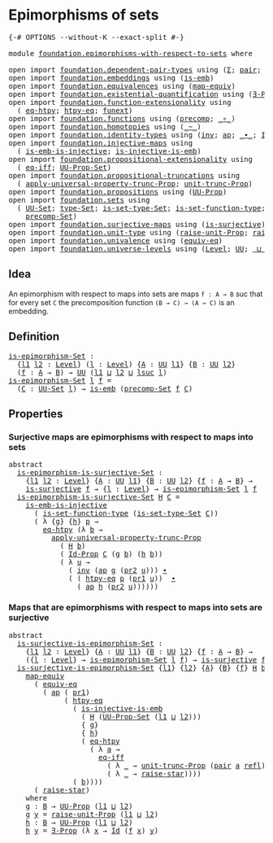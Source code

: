 # Epimorphisms of sets

<pre class="Agda"><a id="33" class="Symbol">{-#</a> <a id="37" class="Keyword">OPTIONS</a> <a id="45" class="Pragma">--without-K</a> <a id="57" class="Pragma">--exact-split</a> <a id="71" class="Symbol">#-}</a>

<a id="76" class="Keyword">module</a> <a id="83" href="foundation.epimorphisms-with-respect-to-sets.html" class="Module">foundation.epimorphisms-with-respect-to-sets</a> <a id="128" class="Keyword">where</a>

<a id="135" class="Keyword">open</a> <a id="140" class="Keyword">import</a> <a id="147" href="foundation.dependent-pair-types.html" class="Module">foundation.dependent-pair-types</a> <a id="179" class="Keyword">using</a> <a id="185" class="Symbol">(</a><a id="186" href="foundation-core.dependent-pair-types.html#502" class="Record">Σ</a><a id="187" class="Symbol">;</a> <a id="189" href="foundation-core.dependent-pair-types.html#575" class="InductiveConstructor">pair</a><a id="193" class="Symbol">;</a> <a id="195" href="foundation-core.dependent-pair-types.html#592" class="Field">pr1</a><a id="198" class="Symbol">;</a> <a id="200" href="foundation-core.dependent-pair-types.html#604" class="Field">pr2</a><a id="203" class="Symbol">)</a>
<a id="205" class="Keyword">open</a> <a id="210" class="Keyword">import</a> <a id="217" href="foundation.embeddings.html" class="Module">foundation.embeddings</a> <a id="239" class="Keyword">using</a> <a id="245" class="Symbol">(</a><a id="246" href="foundation-core.embeddings.html#979" class="Function">is-emb</a><a id="252" class="Symbol">)</a>
<a id="254" class="Keyword">open</a> <a id="259" class="Keyword">import</a> <a id="266" href="foundation.equivalences.html" class="Module">foundation.equivalences</a> <a id="290" class="Keyword">using</a> <a id="296" class="Symbol">(</a><a id="297" href="foundation-core.equivalences.html#1808" class="Function">map-equiv</a><a id="306" class="Symbol">)</a>
<a id="308" class="Keyword">open</a> <a id="313" class="Keyword">import</a> <a id="320" href="foundation.existential-quantification.html" class="Module">foundation.existential-quantification</a> <a id="358" class="Keyword">using</a> <a id="364" class="Symbol">(</a><a id="365" href="foundation.existential-quantification.html#1645" class="Function">∃-Prop</a><a id="371" class="Symbol">)</a>
<a id="373" class="Keyword">open</a> <a id="378" class="Keyword">import</a> <a id="385" href="foundation.function-extensionality.html" class="Module">foundation.function-extensionality</a> <a id="420" class="Keyword">using</a>
  <a id="428" class="Symbol">(</a> <a id="430" href="foundation-core.function-extensionality.html#1463" class="Function">eq-htpy</a><a id="437" class="Symbol">;</a> <a id="439" href="foundation-core.function-extensionality.html#965" class="Function">htpy-eq</a><a id="446" class="Symbol">;</a> <a id="448" href="foundation-core.function-extensionality.html#1258" class="Postulate">funext</a><a id="454" class="Symbol">)</a>
<a id="456" class="Keyword">open</a> <a id="461" class="Keyword">import</a> <a id="468" href="foundation.functions.html" class="Module">foundation.functions</a> <a id="489" class="Keyword">using</a> <a id="495" class="Symbol">(</a><a id="496" href="foundation-core.functions.html#925" class="Function">precomp</a><a id="503" class="Symbol">;</a> <a id="505" href="foundation-core.functions.html#407" class="Function Operator">_∘_</a><a id="508" class="Symbol">)</a>
<a id="510" class="Keyword">open</a> <a id="515" class="Keyword">import</a> <a id="522" href="foundation.homotopies.html" class="Module">foundation.homotopies</a> <a id="544" class="Keyword">using</a> <a id="550" class="Symbol">(</a><a id="551" href="foundation-core.homotopies.html#614" class="Function Operator">_~_</a><a id="554" class="Symbol">)</a>
<a id="556" class="Keyword">open</a> <a id="561" class="Keyword">import</a> <a id="568" href="foundation.identity-types.html" class="Module">foundation.identity-types</a> <a id="594" class="Keyword">using</a> <a id="600" class="Symbol">(</a><a id="601" href="foundation-core.identity-types.html#2716" class="Function">inv</a><a id="604" class="Symbol">;</a> <a id="606" href="foundation-core.identity-types.html#3990" class="Function">ap</a><a id="608" class="Symbol">;</a> <a id="610" href="foundation-core.identity-types.html#2412" class="Function Operator">_∙_</a><a id="613" class="Symbol">;</a> <a id="615" href="foundation-core.identity-types.html#1754" class="Datatype">Id</a><a id="617" class="Symbol">;</a> <a id="619" href="foundation-core.identity-types.html#1807" class="InductiveConstructor">refl</a><a id="623" class="Symbol">)</a>
<a id="625" class="Keyword">open</a> <a id="630" class="Keyword">import</a> <a id="637" href="foundation.injective-maps.html" class="Module">foundation.injective-maps</a> <a id="663" class="Keyword">using</a>
  <a id="671" class="Symbol">(</a> <a id="673" href="foundation.injective-maps.html#4595" class="Function">is-emb-is-injective</a><a id="692" class="Symbol">;</a> <a id="694" href="foundation.injective-maps.html#3649" class="Function">is-injective-is-emb</a><a id="713" class="Symbol">)</a>
<a id="715" class="Keyword">open</a> <a id="720" class="Keyword">import</a> <a id="727" href="foundation.propositional-extensionality.html" class="Module">foundation.propositional-extensionality</a> <a id="767" class="Keyword">using</a>
  <a id="775" class="Symbol">(</a> <a id="777" href="foundation.propositional-extensionality.html#3137" class="Function">eq-iff</a><a id="783" class="Symbol">;</a> <a id="785" href="foundation.propositional-extensionality.html#3770" class="Function">UU-Prop-Set</a><a id="796" class="Symbol">)</a>
<a id="798" class="Keyword">open</a> <a id="803" class="Keyword">import</a> <a id="810" href="foundation.propositional-truncations.html" class="Module">foundation.propositional-truncations</a> <a id="847" class="Keyword">using</a>
  <a id="855" class="Symbol">(</a> <a id="857" href="foundation.propositional-truncations.html#5581" class="Function">apply-universal-property-trunc-Prop</a><a id="892" class="Symbol">;</a> <a id="894" href="foundation.propositional-truncations.html#2096" class="Function">unit-trunc-Prop</a><a id="909" class="Symbol">)</a>
<a id="911" class="Keyword">open</a> <a id="916" class="Keyword">import</a> <a id="923" href="foundation.propositions.html" class="Module">foundation.propositions</a> <a id="947" class="Keyword">using</a> <a id="953" class="Symbol">(</a><a id="954" href="foundation-core.propositions.html#1380" class="Function">UU-Prop</a><a id="961" class="Symbol">)</a>
<a id="963" class="Keyword">open</a> <a id="968" class="Keyword">import</a> <a id="975" href="foundation.sets.html" class="Module">foundation.sets</a> <a id="991" class="Keyword">using</a>
  <a id="999" class="Symbol">(</a> <a id="1001" href="foundation-core.sets.html#1177" class="Function">UU-Set</a><a id="1007" class="Symbol">;</a> <a id="1009" href="foundation-core.sets.html#1291" class="Function">type-Set</a><a id="1017" class="Symbol">;</a> <a id="1019" href="foundation-core.sets.html#1342" class="Function">is-set-type-Set</a><a id="1034" class="Symbol">;</a> <a id="1036" href="foundation.sets.html#3467" class="Function">is-set-function-type</a><a id="1056" class="Symbol">;</a> <a id="1058" href="foundation-core.sets.html#1407" class="Function">Id-Prop</a><a id="1065" class="Symbol">;</a>
    <a id="1071" href="foundation.sets.html#4061" class="Function">precomp-Set</a><a id="1082" class="Symbol">)</a>
<a id="1084" class="Keyword">open</a> <a id="1089" class="Keyword">import</a> <a id="1096" href="foundation.surjective-maps.html" class="Module">foundation.surjective-maps</a> <a id="1123" class="Keyword">using</a> <a id="1129" class="Symbol">(</a><a id="1130" href="foundation.surjective-maps.html#1905" class="Function">is-surjective</a><a id="1143" class="Symbol">)</a>
<a id="1145" class="Keyword">open</a> <a id="1150" class="Keyword">import</a> <a id="1157" href="foundation.unit-type.html" class="Module">foundation.unit-type</a> <a id="1178" class="Keyword">using</a> <a id="1184" class="Symbol">(</a><a id="1185" href="foundation.unit-type.html#3593" class="Function">raise-unit-Prop</a><a id="1200" class="Symbol">;</a> <a id="1202" href="foundation.unit-type.html#1779" class="Function">raise-star</a><a id="1212" class="Symbol">)</a>
<a id="1214" class="Keyword">open</a> <a id="1219" class="Keyword">import</a> <a id="1226" href="foundation.univalence.html" class="Module">foundation.univalence</a> <a id="1248" class="Keyword">using</a> <a id="1254" class="Symbol">(</a><a id="1255" href="foundation-core.univalence.html#833" class="Function">equiv-eq</a><a id="1263" class="Symbol">)</a>
<a id="1265" class="Keyword">open</a> <a id="1270" class="Keyword">import</a> <a id="1277" href="foundation.universe-levels.html" class="Module">foundation.universe-levels</a> <a id="1304" class="Keyword">using</a> <a id="1310" class="Symbol">(</a><a id="1311" href="Agda.Primitive.html#597" class="Postulate">Level</a><a id="1316" class="Symbol">;</a> <a id="1318" href="foundation-core.universe-levels.html#222" class="Primitive">UU</a><a id="1320" class="Symbol">;</a> <a id="1322" href="Agda.Primitive.html#810" class="Primitive Operator">_⊔_</a><a id="1325" class="Symbol">;</a> <a id="1327" href="Agda.Primitive.html#780" class="Primitive">lsuc</a><a id="1331" class="Symbol">)</a>
</pre>
## Idea

An epimorphism with respect to maps into sets are maps `f : A → B` suc that for every set `C` the precomposition function `(B → C) → (A → C)` is an embedding.

## Definition

<pre class="Agda"><a id="is-epimorphism-Set"></a><a id="1530" href="foundation.epimorphisms-with-respect-to-sets.html#1530" class="Function">is-epimorphism-Set</a> <a id="1549" class="Symbol">:</a>
  <a id="1553" class="Symbol">{</a><a id="1554" href="foundation.epimorphisms-with-respect-to-sets.html#1554" class="Bound">l1</a> <a id="1557" href="foundation.epimorphisms-with-respect-to-sets.html#1557" class="Bound">l2</a> <a id="1560" class="Symbol">:</a> <a id="1562" href="Agda.Primitive.html#597" class="Postulate">Level</a><a id="1567" class="Symbol">}</a> <a id="1569" class="Symbol">(</a><a id="1570" href="foundation.epimorphisms-with-respect-to-sets.html#1570" class="Bound">l</a> <a id="1572" class="Symbol">:</a> <a id="1574" href="Agda.Primitive.html#597" class="Postulate">Level</a><a id="1579" class="Symbol">)</a> <a id="1581" class="Symbol">{</a><a id="1582" href="foundation.epimorphisms-with-respect-to-sets.html#1582" class="Bound">A</a> <a id="1584" class="Symbol">:</a> <a id="1586" href="foundation-core.universe-levels.html#222" class="Primitive">UU</a> <a id="1589" href="foundation.epimorphisms-with-respect-to-sets.html#1554" class="Bound">l1</a><a id="1591" class="Symbol">}</a> <a id="1593" class="Symbol">{</a><a id="1594" href="foundation.epimorphisms-with-respect-to-sets.html#1594" class="Bound">B</a> <a id="1596" class="Symbol">:</a> <a id="1598" href="foundation-core.universe-levels.html#222" class="Primitive">UU</a> <a id="1601" href="foundation.epimorphisms-with-respect-to-sets.html#1557" class="Bound">l2</a><a id="1603" class="Symbol">}</a>
  <a id="1607" class="Symbol">(</a><a id="1608" href="foundation.epimorphisms-with-respect-to-sets.html#1608" class="Bound">f</a> <a id="1610" class="Symbol">:</a> <a id="1612" href="foundation.epimorphisms-with-respect-to-sets.html#1582" class="Bound">A</a> <a id="1614" class="Symbol">→</a> <a id="1616" href="foundation.epimorphisms-with-respect-to-sets.html#1594" class="Bound">B</a><a id="1617" class="Symbol">)</a> <a id="1619" class="Symbol">→</a> <a id="1621" href="foundation-core.universe-levels.html#222" class="Primitive">UU</a> <a id="1624" class="Symbol">(</a><a id="1625" href="foundation.epimorphisms-with-respect-to-sets.html#1554" class="Bound">l1</a> <a id="1628" href="Agda.Primitive.html#810" class="Primitive Operator">⊔</a> <a id="1630" href="foundation.epimorphisms-with-respect-to-sets.html#1557" class="Bound">l2</a> <a id="1633" href="Agda.Primitive.html#810" class="Primitive Operator">⊔</a> <a id="1635" href="Agda.Primitive.html#780" class="Primitive">lsuc</a> <a id="1640" href="foundation.epimorphisms-with-respect-to-sets.html#1570" class="Bound">l</a><a id="1641" class="Symbol">)</a>
<a id="1643" href="foundation.epimorphisms-with-respect-to-sets.html#1530" class="Function">is-epimorphism-Set</a> <a id="1662" href="foundation.epimorphisms-with-respect-to-sets.html#1662" class="Bound">l</a> <a id="1664" href="foundation.epimorphisms-with-respect-to-sets.html#1664" class="Bound">f</a> <a id="1666" class="Symbol">=</a>
  <a id="1670" class="Symbol">(</a><a id="1671" href="foundation.epimorphisms-with-respect-to-sets.html#1671" class="Bound">C</a> <a id="1673" class="Symbol">:</a> <a id="1675" href="foundation-core.sets.html#1177" class="Function">UU-Set</a> <a id="1682" href="foundation.epimorphisms-with-respect-to-sets.html#1662" class="Bound">l</a><a id="1683" class="Symbol">)</a> <a id="1685" class="Symbol">→</a> <a id="1687" href="foundation-core.embeddings.html#979" class="Function">is-emb</a> <a id="1694" class="Symbol">(</a><a id="1695" href="foundation.sets.html#4061" class="Function">precomp-Set</a> <a id="1707" href="foundation.epimorphisms-with-respect-to-sets.html#1664" class="Bound">f</a> <a id="1709" href="foundation.epimorphisms-with-respect-to-sets.html#1671" class="Bound">C</a><a id="1710" class="Symbol">)</a>
</pre>
## Properties

### Surjective maps are epimorphisms with respect to maps into sets

<pre class="Agda"><a id="1809" class="Keyword">abstract</a>
  <a id="is-epimorphism-is-surjective-Set"></a><a id="1820" href="foundation.epimorphisms-with-respect-to-sets.html#1820" class="Function">is-epimorphism-is-surjective-Set</a> <a id="1853" class="Symbol">:</a>
    <a id="1859" class="Symbol">{</a><a id="1860" href="foundation.epimorphisms-with-respect-to-sets.html#1860" class="Bound">l1</a> <a id="1863" href="foundation.epimorphisms-with-respect-to-sets.html#1863" class="Bound">l2</a> <a id="1866" class="Symbol">:</a> <a id="1868" href="Agda.Primitive.html#597" class="Postulate">Level</a><a id="1873" class="Symbol">}</a> <a id="1875" class="Symbol">{</a><a id="1876" href="foundation.epimorphisms-with-respect-to-sets.html#1876" class="Bound">A</a> <a id="1878" class="Symbol">:</a> <a id="1880" href="foundation-core.universe-levels.html#222" class="Primitive">UU</a> <a id="1883" href="foundation.epimorphisms-with-respect-to-sets.html#1860" class="Bound">l1</a><a id="1885" class="Symbol">}</a> <a id="1887" class="Symbol">{</a><a id="1888" href="foundation.epimorphisms-with-respect-to-sets.html#1888" class="Bound">B</a> <a id="1890" class="Symbol">:</a> <a id="1892" href="foundation-core.universe-levels.html#222" class="Primitive">UU</a> <a id="1895" href="foundation.epimorphisms-with-respect-to-sets.html#1863" class="Bound">l2</a><a id="1897" class="Symbol">}</a> <a id="1899" class="Symbol">{</a><a id="1900" href="foundation.epimorphisms-with-respect-to-sets.html#1900" class="Bound">f</a> <a id="1902" class="Symbol">:</a> <a id="1904" href="foundation.epimorphisms-with-respect-to-sets.html#1876" class="Bound">A</a> <a id="1906" class="Symbol">→</a> <a id="1908" href="foundation.epimorphisms-with-respect-to-sets.html#1888" class="Bound">B</a><a id="1909" class="Symbol">}</a> <a id="1911" class="Symbol">→</a>
    <a id="1917" href="foundation.surjective-maps.html#1905" class="Function">is-surjective</a> <a id="1931" href="foundation.epimorphisms-with-respect-to-sets.html#1900" class="Bound">f</a> <a id="1933" class="Symbol">→</a> <a id="1935" class="Symbol">{</a><a id="1936" href="foundation.epimorphisms-with-respect-to-sets.html#1936" class="Bound">l</a> <a id="1938" class="Symbol">:</a> <a id="1940" href="Agda.Primitive.html#597" class="Postulate">Level</a><a id="1945" class="Symbol">}</a> <a id="1947" class="Symbol">→</a> <a id="1949" href="foundation.epimorphisms-with-respect-to-sets.html#1530" class="Function">is-epimorphism-Set</a> <a id="1968" href="foundation.epimorphisms-with-respect-to-sets.html#1936" class="Bound">l</a> <a id="1970" href="foundation.epimorphisms-with-respect-to-sets.html#1900" class="Bound">f</a>
  <a id="1974" href="foundation.epimorphisms-with-respect-to-sets.html#1820" class="Function">is-epimorphism-is-surjective-Set</a> <a id="2007" href="foundation.epimorphisms-with-respect-to-sets.html#2007" class="Bound">H</a> <a id="2009" href="foundation.epimorphisms-with-respect-to-sets.html#2009" class="Bound">C</a> <a id="2011" class="Symbol">=</a>
    <a id="2017" href="foundation.injective-maps.html#4595" class="Function">is-emb-is-injective</a>
      <a id="2043" class="Symbol">(</a> <a id="2045" href="foundation.sets.html#3467" class="Function">is-set-function-type</a> <a id="2066" class="Symbol">(</a><a id="2067" href="foundation-core.sets.html#1342" class="Function">is-set-type-Set</a> <a id="2083" href="foundation.epimorphisms-with-respect-to-sets.html#2009" class="Bound">C</a><a id="2084" class="Symbol">))</a>
      <a id="2093" class="Symbol">(</a> <a id="2095" class="Symbol">λ</a> <a id="2097" class="Symbol">{</a><a id="2098" href="foundation.epimorphisms-with-respect-to-sets.html#2098" class="Bound">g</a><a id="2099" class="Symbol">}</a> <a id="2101" class="Symbol">{</a><a id="2102" href="foundation.epimorphisms-with-respect-to-sets.html#2102" class="Bound">h</a><a id="2103" class="Symbol">}</a> <a id="2105" href="foundation.epimorphisms-with-respect-to-sets.html#2105" class="Bound">p</a> <a id="2107" class="Symbol">→</a>
        <a id="2117" href="foundation-core.function-extensionality.html#1463" class="Function">eq-htpy</a> <a id="2125" class="Symbol">(λ</a> <a id="2128" href="foundation.epimorphisms-with-respect-to-sets.html#2128" class="Bound">b</a> <a id="2130" class="Symbol">→</a>
          <a id="2142" href="foundation.propositional-truncations.html#5581" class="Function">apply-universal-property-trunc-Prop</a>
            <a id="2190" class="Symbol">(</a> <a id="2192" href="foundation.epimorphisms-with-respect-to-sets.html#2007" class="Bound">H</a> <a id="2194" href="foundation.epimorphisms-with-respect-to-sets.html#2128" class="Bound">b</a><a id="2195" class="Symbol">)</a>
            <a id="2209" class="Symbol">(</a> <a id="2211" href="foundation-core.sets.html#1407" class="Function">Id-Prop</a> <a id="2219" href="foundation.epimorphisms-with-respect-to-sets.html#2009" class="Bound">C</a> <a id="2221" class="Symbol">(</a><a id="2222" href="foundation.epimorphisms-with-respect-to-sets.html#2098" class="Bound">g</a> <a id="2224" href="foundation.epimorphisms-with-respect-to-sets.html#2128" class="Bound">b</a><a id="2225" class="Symbol">)</a> <a id="2227" class="Symbol">(</a><a id="2228" href="foundation.epimorphisms-with-respect-to-sets.html#2102" class="Bound">h</a> <a id="2230" href="foundation.epimorphisms-with-respect-to-sets.html#2128" class="Bound">b</a><a id="2231" class="Symbol">))</a>
            <a id="2246" class="Symbol">(</a> <a id="2248" class="Symbol">λ</a> <a id="2250" href="foundation.epimorphisms-with-respect-to-sets.html#2250" class="Bound">u</a> <a id="2252" class="Symbol">→</a>
              <a id="2268" class="Symbol">(</a> <a id="2270" href="foundation-core.identity-types.html#2716" class="Function">inv</a> <a id="2274" class="Symbol">(</a><a id="2275" href="foundation-core.identity-types.html#3990" class="Function">ap</a> <a id="2278" href="foundation.epimorphisms-with-respect-to-sets.html#2098" class="Bound">g</a> <a id="2280" class="Symbol">(</a><a id="2281" href="foundation-core.dependent-pair-types.html#604" class="Field">pr2</a> <a id="2285" href="foundation.epimorphisms-with-respect-to-sets.html#2250" class="Bound">u</a><a id="2286" class="Symbol">)))</a> <a id="2290" href="foundation-core.identity-types.html#2412" class="Function Operator">∙</a>
              <a id="2306" class="Symbol">(</a> <a id="2308" class="Symbol">(</a> <a id="2310" href="foundation-core.function-extensionality.html#965" class="Function">htpy-eq</a> <a id="2318" href="foundation.epimorphisms-with-respect-to-sets.html#2105" class="Bound">p</a> <a id="2320" class="Symbol">(</a><a id="2321" href="foundation-core.dependent-pair-types.html#592" class="Field">pr1</a> <a id="2325" href="foundation.epimorphisms-with-respect-to-sets.html#2250" class="Bound">u</a><a id="2326" class="Symbol">))</a>  <a id="2330" href="foundation-core.identity-types.html#2412" class="Function Operator">∙</a>
                <a id="2348" class="Symbol">(</a> <a id="2350" href="foundation-core.identity-types.html#3990" class="Function">ap</a> <a id="2353" href="foundation.epimorphisms-with-respect-to-sets.html#2102" class="Bound">h</a> <a id="2355" class="Symbol">(</a><a id="2356" href="foundation-core.dependent-pair-types.html#604" class="Field">pr2</a> <a id="2360" href="foundation.epimorphisms-with-respect-to-sets.html#2250" class="Bound">u</a><a id="2361" class="Symbol">))))))</a>
</pre>
### Maps that are epimorphisms with respect to maps into sets are surjective

<pre class="Agda"><a id="2459" class="Keyword">abstract</a>
  <a id="is-surjective-is-epimorphism-Set"></a><a id="2470" href="foundation.epimorphisms-with-respect-to-sets.html#2470" class="Function">is-surjective-is-epimorphism-Set</a> <a id="2503" class="Symbol">:</a>
    <a id="2509" class="Symbol">{</a><a id="2510" href="foundation.epimorphisms-with-respect-to-sets.html#2510" class="Bound">l1</a> <a id="2513" href="foundation.epimorphisms-with-respect-to-sets.html#2513" class="Bound">l2</a> <a id="2516" class="Symbol">:</a> <a id="2518" href="Agda.Primitive.html#597" class="Postulate">Level</a><a id="2523" class="Symbol">}</a> <a id="2525" class="Symbol">{</a><a id="2526" href="foundation.epimorphisms-with-respect-to-sets.html#2526" class="Bound">A</a> <a id="2528" class="Symbol">:</a> <a id="2530" href="foundation-core.universe-levels.html#222" class="Primitive">UU</a> <a id="2533" href="foundation.epimorphisms-with-respect-to-sets.html#2510" class="Bound">l1</a><a id="2535" class="Symbol">}</a> <a id="2537" class="Symbol">{</a><a id="2538" href="foundation.epimorphisms-with-respect-to-sets.html#2538" class="Bound">B</a> <a id="2540" class="Symbol">:</a> <a id="2542" href="foundation-core.universe-levels.html#222" class="Primitive">UU</a> <a id="2545" href="foundation.epimorphisms-with-respect-to-sets.html#2513" class="Bound">l2</a><a id="2547" class="Symbol">}</a> <a id="2549" class="Symbol">{</a><a id="2550" href="foundation.epimorphisms-with-respect-to-sets.html#2550" class="Bound">f</a> <a id="2552" class="Symbol">:</a> <a id="2554" href="foundation.epimorphisms-with-respect-to-sets.html#2526" class="Bound">A</a> <a id="2556" class="Symbol">→</a> <a id="2558" href="foundation.epimorphisms-with-respect-to-sets.html#2538" class="Bound">B</a><a id="2559" class="Symbol">}</a> <a id="2561" class="Symbol">→</a>
    <a id="2567" class="Symbol">({</a><a id="2569" href="foundation.epimorphisms-with-respect-to-sets.html#2569" class="Bound">l</a> <a id="2571" class="Symbol">:</a> <a id="2573" href="Agda.Primitive.html#597" class="Postulate">Level</a><a id="2578" class="Symbol">}</a> <a id="2580" class="Symbol">→</a> <a id="2582" href="foundation.epimorphisms-with-respect-to-sets.html#1530" class="Function">is-epimorphism-Set</a> <a id="2601" href="foundation.epimorphisms-with-respect-to-sets.html#2569" class="Bound">l</a> <a id="2603" href="foundation.epimorphisms-with-respect-to-sets.html#2550" class="Bound">f</a><a id="2604" class="Symbol">)</a> <a id="2606" class="Symbol">→</a> <a id="2608" href="foundation.surjective-maps.html#1905" class="Function">is-surjective</a> <a id="2622" href="foundation.epimorphisms-with-respect-to-sets.html#2550" class="Bound">f</a>
  <a id="2626" href="foundation.epimorphisms-with-respect-to-sets.html#2470" class="Function">is-surjective-is-epimorphism-Set</a> <a id="2659" class="Symbol">{</a><a id="2660" href="foundation.epimorphisms-with-respect-to-sets.html#2660" class="Bound">l1</a><a id="2662" class="Symbol">}</a> <a id="2664" class="Symbol">{</a><a id="2665" href="foundation.epimorphisms-with-respect-to-sets.html#2665" class="Bound">l2</a><a id="2667" class="Symbol">}</a> <a id="2669" class="Symbol">{</a><a id="2670" href="foundation.epimorphisms-with-respect-to-sets.html#2670" class="Bound">A</a><a id="2671" class="Symbol">}</a> <a id="2673" class="Symbol">{</a><a id="2674" href="foundation.epimorphisms-with-respect-to-sets.html#2674" class="Bound">B</a><a id="2675" class="Symbol">}</a> <a id="2677" class="Symbol">{</a><a id="2678" href="foundation.epimorphisms-with-respect-to-sets.html#2678" class="Bound">f</a><a id="2679" class="Symbol">}</a> <a id="2681" href="foundation.epimorphisms-with-respect-to-sets.html#2681" class="Bound">H</a> <a id="2683" href="foundation.epimorphisms-with-respect-to-sets.html#2683" class="Bound">b</a> <a id="2685" class="Symbol">=</a>
    <a id="2691" href="foundation-core.equivalences.html#1808" class="Function">map-equiv</a>
      <a id="2707" class="Symbol">(</a> <a id="2709" href="foundation-core.univalence.html#833" class="Function">equiv-eq</a>
        <a id="2726" class="Symbol">(</a> <a id="2728" href="foundation-core.identity-types.html#3990" class="Function">ap</a> <a id="2731" class="Symbol">(</a> <a id="2733" href="foundation-core.dependent-pair-types.html#592" class="Field">pr1</a><a id="2736" class="Symbol">)</a>
             <a id="2751" class="Symbol">(</a> <a id="2753" href="foundation-core.function-extensionality.html#965" class="Function">htpy-eq</a>
               <a id="2776" class="Symbol">(</a> <a id="2778" href="foundation.injective-maps.html#3649" class="Function">is-injective-is-emb</a>
                 <a id="2815" class="Symbol">(</a> <a id="2817" href="foundation.epimorphisms-with-respect-to-sets.html#2681" class="Bound">H</a> <a id="2819" class="Symbol">(</a><a id="2820" href="foundation.propositional-extensionality.html#3770" class="Function">UU-Prop-Set</a> <a id="2832" class="Symbol">(</a><a id="2833" href="foundation.epimorphisms-with-respect-to-sets.html#2660" class="Bound">l1</a> <a id="2836" href="Agda.Primitive.html#810" class="Primitive Operator">⊔</a> <a id="2838" href="foundation.epimorphisms-with-respect-to-sets.html#2665" class="Bound">l2</a><a id="2840" class="Symbol">)))</a>
                 <a id="2861" class="Symbol">{</a> <a id="2863" href="foundation.epimorphisms-with-respect-to-sets.html#3135" class="Function">g</a><a id="2864" class="Symbol">}</a>
                 <a id="2883" class="Symbol">{</a> <a id="2885" href="foundation.epimorphisms-with-respect-to-sets.html#3201" class="Function">h</a><a id="2886" class="Symbol">}</a>
                 <a id="2905" class="Symbol">(</a> <a id="2907" href="foundation-core.function-extensionality.html#1463" class="Function">eq-htpy</a>
                   <a id="2934" class="Symbol">(</a> <a id="2936" class="Symbol">λ</a> <a id="2938" href="foundation.epimorphisms-with-respect-to-sets.html#2938" class="Bound">a</a> <a id="2940" class="Symbol">→</a>
                     <a id="2963" href="foundation.propositional-extensionality.html#3137" class="Function">eq-iff</a>
                       <a id="2993" class="Symbol">(</a> <a id="2995" class="Symbol">λ</a> <a id="2997" href="foundation.epimorphisms-with-respect-to-sets.html#2997" class="Bound">_</a> <a id="2999" class="Symbol">→</a> <a id="3001" href="foundation.propositional-truncations.html#2096" class="Function">unit-trunc-Prop</a> <a id="3017" class="Symbol">(</a><a id="3018" href="foundation-core.dependent-pair-types.html#575" class="InductiveConstructor">pair</a> <a id="3023" href="foundation.epimorphisms-with-respect-to-sets.html#2938" class="Bound">a</a> <a id="3025" href="foundation-core.identity-types.html#1807" class="InductiveConstructor">refl</a><a id="3029" class="Symbol">))</a>
                       <a id="3055" class="Symbol">(</a> <a id="3057" class="Symbol">λ</a> <a id="3059" href="foundation.epimorphisms-with-respect-to-sets.html#3059" class="Bound">_</a> <a id="3061" class="Symbol">→</a> <a id="3063" href="foundation.unit-type.html#1779" class="Function">raise-star</a><a id="3073" class="Symbol">))))</a>
               <a id="3093" class="Symbol">(</a> <a id="3095" href="foundation.epimorphisms-with-respect-to-sets.html#2683" class="Bound">b</a><a id="3096" class="Symbol">))))</a>
      <a id="3107" class="Symbol">(</a> <a id="3109" href="foundation.unit-type.html#1779" class="Function">raise-star</a><a id="3119" class="Symbol">)</a>
    <a id="3125" class="Keyword">where</a>
    <a id="3135" href="foundation.epimorphisms-with-respect-to-sets.html#3135" class="Function">g</a> <a id="3137" class="Symbol">:</a> <a id="3139" href="foundation.epimorphisms-with-respect-to-sets.html#2674" class="Bound">B</a> <a id="3141" class="Symbol">→</a> <a id="3143" href="foundation-core.propositions.html#1380" class="Function">UU-Prop</a> <a id="3151" class="Symbol">(</a><a id="3152" href="foundation.epimorphisms-with-respect-to-sets.html#2660" class="Bound">l1</a> <a id="3155" href="Agda.Primitive.html#810" class="Primitive Operator">⊔</a> <a id="3157" href="foundation.epimorphisms-with-respect-to-sets.html#2665" class="Bound">l2</a><a id="3159" class="Symbol">)</a>
    <a id="3165" href="foundation.epimorphisms-with-respect-to-sets.html#3135" class="Function">g</a> <a id="3167" href="foundation.epimorphisms-with-respect-to-sets.html#3167" class="Bound">y</a> <a id="3169" class="Symbol">=</a> <a id="3171" href="foundation.unit-type.html#3593" class="Function">raise-unit-Prop</a> <a id="3187" class="Symbol">(</a><a id="3188" href="foundation.epimorphisms-with-respect-to-sets.html#2660" class="Bound">l1</a> <a id="3191" href="Agda.Primitive.html#810" class="Primitive Operator">⊔</a> <a id="3193" href="foundation.epimorphisms-with-respect-to-sets.html#2665" class="Bound">l2</a><a id="3195" class="Symbol">)</a>
    <a id="3201" href="foundation.epimorphisms-with-respect-to-sets.html#3201" class="Function">h</a> <a id="3203" class="Symbol">:</a> <a id="3205" href="foundation.epimorphisms-with-respect-to-sets.html#2674" class="Bound">B</a> <a id="3207" class="Symbol">→</a> <a id="3209" href="foundation-core.propositions.html#1380" class="Function">UU-Prop</a> <a id="3217" class="Symbol">(</a><a id="3218" href="foundation.epimorphisms-with-respect-to-sets.html#2660" class="Bound">l1</a> <a id="3221" href="Agda.Primitive.html#810" class="Primitive Operator">⊔</a> <a id="3223" href="foundation.epimorphisms-with-respect-to-sets.html#2665" class="Bound">l2</a><a id="3225" class="Symbol">)</a>
    <a id="3231" href="foundation.epimorphisms-with-respect-to-sets.html#3201" class="Function">h</a> <a id="3233" href="foundation.epimorphisms-with-respect-to-sets.html#3233" class="Bound">y</a> <a id="3235" class="Symbol">=</a> <a id="3237" href="foundation.existential-quantification.html#1645" class="Function">∃-Prop</a> <a id="3244" class="Symbol">(λ</a> <a id="3247" href="foundation.epimorphisms-with-respect-to-sets.html#3247" class="Bound">x</a> <a id="3249" class="Symbol">→</a> <a id="3251" href="foundation-core.identity-types.html#1754" class="Datatype">Id</a> <a id="3254" class="Symbol">(</a><a id="3255" href="foundation.epimorphisms-with-respect-to-sets.html#2678" class="Bound">f</a> <a id="3257" href="foundation.epimorphisms-with-respect-to-sets.html#3247" class="Bound">x</a><a id="3258" class="Symbol">)</a> <a id="3260" href="foundation.epimorphisms-with-respect-to-sets.html#3233" class="Bound">y</a><a id="3261" class="Symbol">)</a>
</pre>
